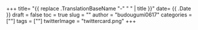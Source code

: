 +++
title= "{{ replace .TranslationBaseName "-" " " | title }}"
date= {{ .Date }}
draft = false
toc = true
slug = ""
author = "budougumi0617"
categories = [""]
tags = [""]
twitterImage = "twittercard.png"
+++

<!--more-->
